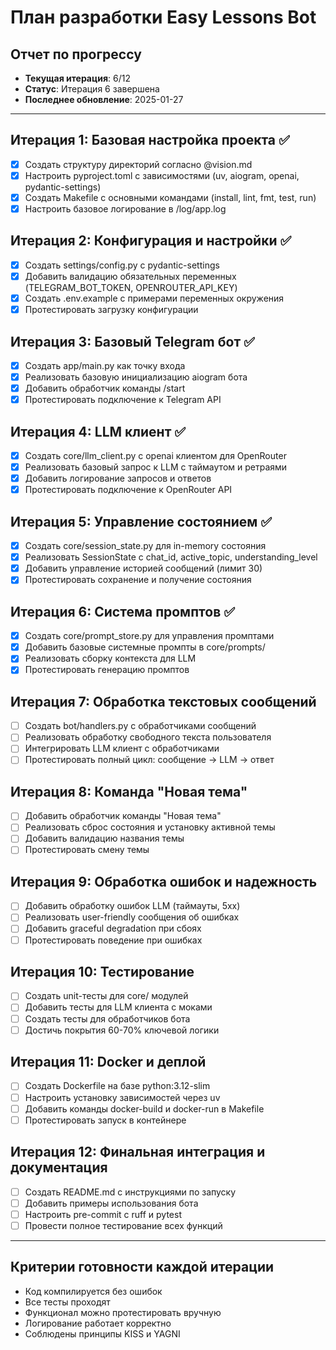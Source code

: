 # План разработки Easy Lessons Bot

## Отчет по прогрессу
- **Текущая итерация**: 6/12
- **Статус**: Итерация 6 завершена
- **Последнее обновление**: 2025-01-27

---

## Итерация 1: Базовая настройка проекта ✅
- [x] Создать структуру директорий согласно @vision.md
- [x] Настроить pyproject.toml с зависимостями (uv, aiogram, openai, pydantic-settings)
- [x] Создать Makefile с основными командами (install, lint, fmt, test, run)
- [x] Настроить базовое логирование в /log/app.log

## Итерация 2: Конфигурация и настройки ✅
- [x] Создать settings/config.py с pydantic-settings
- [x] Добавить валидацию обязательных переменных (TELEGRAM_BOT_TOKEN, OPENROUTER_API_KEY)
- [x] Создать .env.example с примерами переменных окружения
- [x] Протестировать загрузку конфигурации

## Итерация 3: Базовый Telegram бот ✅
- [x] Создать app/main.py как точку входа
- [x] Реализовать базовую инициализацию aiogram бота
- [x] Добавить обработчик команды /start
- [x] Протестировать подключение к Telegram API

## Итерация 4: LLM клиент ✅
- [x] Создать core/llm_client.py с openai клиентом для OpenRouter
- [x] Реализовать базовый запрос к LLM с таймаутом и ретраями
- [x] Добавить логирование запросов и ответов
- [x] Протестировать подключение к OpenRouter API

## Итерация 5: Управление состоянием ✅
- [x] Создать core/session_state.py для in-memory состояния
- [x] Реализовать SessionState с chat_id, active_topic, understanding_level
- [x] Добавить управление историей сообщений (лимит 30)
- [x] Протестировать сохранение и получение состояния

## Итерация 6: Система промптов ✅
- [x] Создать core/prompt_store.py для управления промптами
- [x] Добавить базовые системные промпты в core/prompts/
- [x] Реализовать сборку контекста для LLM
- [x] Протестировать генерацию промптов

## Итерация 7: Обработка текстовых сообщений
- [ ] Создать bot/handlers.py с обработчиками сообщений
- [ ] Реализовать обработку свободного текста пользователя
- [ ] Интегрировать LLM клиент с обработчиками
- [ ] Протестировать полный цикл: сообщение → LLM → ответ

## Итерация 8: Команда "Новая тема"
- [ ] Добавить обработчик команды "Новая тема"
- [ ] Реализовать сброс состояния и установку активной темы
- [ ] Добавить валидацию названия темы
- [ ] Протестировать смену темы

## Итерация 9: Обработка ошибок и надежность
- [ ] Добавить обработку ошибок LLM (таймауты, 5xx)
- [ ] Реализовать user-friendly сообщения об ошибках
- [ ] Добавить graceful degradation при сбоях
- [ ] Протестировать поведение при ошибках

## Итерация 10: Тестирование
- [ ] Создать unit-тесты для core/ модулей
- [ ] Добавить тесты для LLM клиента с моками
- [ ] Создать тесты для обработчиков бота
- [ ] Достичь покрытия 60-70% ключевой логики

## Итерация 11: Docker и деплой
- [ ] Создать Dockerfile на базе python:3.12-slim
- [ ] Настроить установку зависимостей через uv
- [ ] Добавить команды docker-build и docker-run в Makefile
- [ ] Протестировать запуск в контейнере

## Итерация 12: Финальная интеграция и документация
- [ ] Создать README.md с инструкциями по запуску
- [ ] Добавить примеры использования бота
- [ ] Настроить pre-commit с ruff и pytest
- [ ] Провести полное тестирование всех функций

---

## Критерии готовности каждой итерации
- Код компилируется без ошибок
- Все тесты проходят
- Функционал можно протестировать вручную
- Логирование работает корректно
- Соблюдены принципы KISS и YAGNI
